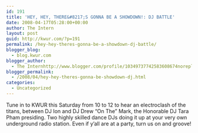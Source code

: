 ```yaml
---
id: 191
title: 'HEY, HEY, THERE&#8217;S GONNA BE A SHOWDOWN!: DJ BATTLE'
date: 2008-04-17T05:28:00+00:00
author: The Intern
layout: post
guid: http://kwur.com/?p=191
permalink: /hey-hey-theres-gonna-be-a-showdown-dj-battle/
blogger_blog:
  - blog.kwur.com
blogger_author:
  - The Internhttp://www.blogger.com/profile/10349737742583608674noreply@blogger.com
blogger_permalink:
  - /2008/04/hey-hey-theres-gonna-be-showdown-dj.html
categories:
  - Uncategorized
---
```

<div class="pf-content">
  <p>
    Tune in to KWUR this Saturday from 10 to 12 to hear an electroclash of the titans, between DJ Ion and DJ Drew &#8220;On The&#8221; Mark, the Honorable DJ Tara Pham presiding. Two highly skilled dance DJs doing it up at your very own underground radio station. Even if y&#8217;all are at a party, turn us on and groove!
  </p>
</div>